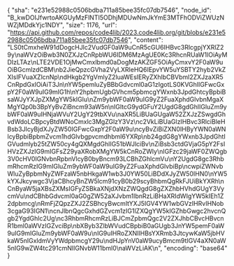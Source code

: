{
  "sha": "e231e52988c0506bdba711a85bee35fc07db7546",
  "node_id": "B_kwDOIJfwrtoAKGUyMzFlNTI5ODhjMDUwNmJkYmE3MTFhODViZWUzNWZjMDdkYjc1NDY",
  "size": 1176,
  "url": "https://api.github.com/repos/code4lib/2023.code4lib.org/git/blobs/e231e52988c0506bdba711a85bee35fc07db7546",
  "content": "LS0tCmxheW91dDogcHJlc2VudGF0aW9uCnR5cGU6IHBvc3RlcgpjYXRlZ29y\naWVzOiBwb3N0ZXJzCnRpbWU6IDM6MzAgUE0Kc3RhcnRUaW1lOiAyMDIzLTAz\nLTE2VDE1OjMwCmxlbmd0aDogMzAKZGF5OiAyCmxvY2F0aW9uOiBGcmlzdCBM\nb2JieQpzcGVha2VyLXRleHQ6IEpvYW5uYSBTY2hyb2VkZXIsIFVuaXZlcnNp\ndHkgb2YgVmlyZ2luaWEsIERyZXhlbCBVbml2ZXJzaXR5CnRpdGxlOiAiT3Jn\nYW5pemluZyBBbGdvcml0aG1zIgotLS0KVGhlIGFwcGxpY2F0aW9uIG9mIG1h\nY2hpbmUgbGVhcm5pbmcgYWxnb3JpdGhtcyBpbiBsaWJyYXJpZXMgYW5kIGlu\nZm9ybWF0aW9uIG9yZ2FuaXphdGlvbnMgaXMgYQp0b3BpYyBvZiBncm93aW5n\nIGltcG9ydGFuY2UgdG8gdGhlIGluZm9ybWF0aW9uIHNjaWVuY2UgY29tbXVu\naXR5LiBUaGUgaW52ZXJzZSwgdGhvdWdoLCBpcyBtdWNoCmxlc3MgZGlzY3Vz\nc2VkLiBUaGlzIHBvc3RlciBleHBsb3JlcyBjdXJyZW50IGFwcGxpY2F0aW9u\ncyBvZiBiZXN0IHByYWN0aWNlcyBpbiBpbmZvcm1hdGlvbgpvcmdhbml6YXRp\nb24gdG8gYWxnb3JpdGhtIGVudmlyb25tZW50cy4gQXMgdGhlIG51bWJlciBv\nZiBsb3ctdGVjaG5pY2FsIHVzZXJzIG9mIGFsZ29yaXRobXMgYW5kCnRoZWly\nIGFzc29jaWF0ZWQgb3V0cHV0IGNvbnRpbnVlcyB0byBncm93LCBhZGhlcmVu\nY2UgdG8gc3RhbmRhcmRzIG9mIGluZm9ybWF0aW9uIG9yZ2FuaXphdGlvbiBp\ncwpiZWNvbWluZyBpbmNyZWFzaW5nbHkgaW1wb3J0YW50LiBDdXJyZW50IHN0\nYW5kYXJkcywgc3VjaCBhcyBnZW5lcm91cyB0b29scyBhbmQgRkFJUiBkYXRh\nCnByaW5jaXBsZXMsIGFyZSBkaXNjdXNzZWQgdG8gZXZhbHVhdGUgY3VycmVu\ndCBhbGdvcml0aG0gZW52aXJvbm1lbnRzLiBHaXRIdWIgYW5kIEh1Z2dpbmcg\nRmFjZQpzZXJ2ZSBhcyBwcmltYXJ5IGV4YW1wbGVzIHRvIHNob3cgaG93IGN1\ncnJlbnQgcGxhdGZvcm1zIG1lZXQgYW5kIGZhbGwgc2hvcnQgb2YgdGhlc2Ug\nc3RhbmRhcmRzLiBJCmZpbmQgc2V2ZXJhbCBvcHBvcnR1bml0aWVzIGZvciBp\nbXByb3ZlbWVudCBpbiB0aGUgb3JnYW5pemF0aW9uIG9mIGluZm9ybWF0aW9u\nIG9uIHRoZXNlIHBsYXRmb3JtcywKaW5jbHVkaW5nIGxldmVyYWdpbmcgY29u\ndHJpYnV0aW9ucyBmcm9tIGV4aXN0aW5nIG9wZW4tc291cmNlIGNvbW11bml0\naWVzLiAK\n",
  "encoding": "base64"
}
